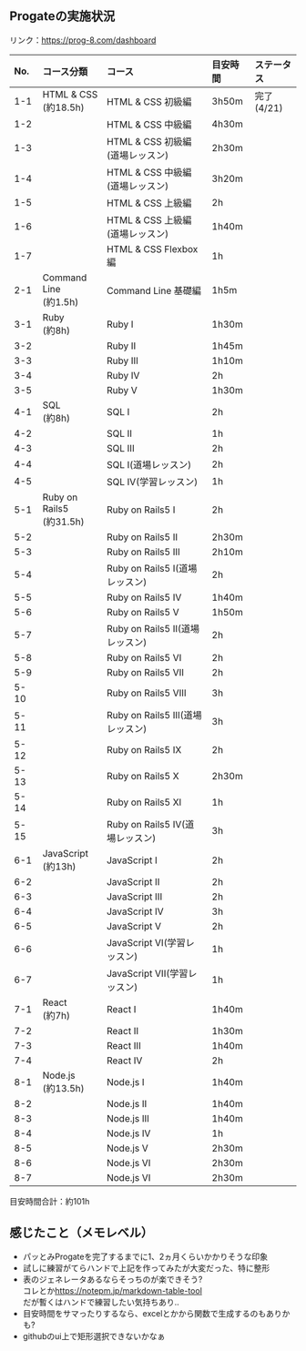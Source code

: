 ## Progateの実施状況
リンク：https://prog-8.com/dashboard

|No. |コース分類|コース|目安時間|ステータス|
|:-- |:---------|:-----|:-------|:---------|
|1-1 |HTML & CSS<br>(約18.5h)|HTML & CSS 初級編               |3h50m  |完了(4/21)|
|1-2 |                       |HTML & CSS 中級編               |4h30m  ||
|1-3 |                       |HTML & CSS 初級編(道場レッスン)  |2h30m  ||
|1-4 |                       |HTML & CSS 中級編(道場レッスン)  |3h20m  ||
|1-5 |                       |HTML & CSS 上級編               |2h     ||
|1-6 |                       |HTML & CSS 上級編(道場レッスン)  |1h40m  ||
|1-7 |                       |HTML & CSS Flexbox編            |1h     ||
|2-1 |Command Line<br>(約1.5h)|Command Line 基礎編  |1h5m   ||
|3-1 |Ruby<br>(約8h)|Ruby I    |1h30m  ||
|3-2 |              |Ruby II   |1h45m  ||
|3-3 |              |Ruby III  |1h10m  ||
|3-4 |              |Ruby IV   |2h     ||
|3-5 |              |Ruby V    |1h30m  ||
|4-1 |SQL<br>(約8h)|SQL I                |2h  ||
|4-2 |             |SQL II               |1h  ||
|4-3 |             |SQL III              |2h  ||
|4-4 |             |SQL Ⅰ(道場レッスン)  |2h  ||
|4-5 |             |SQL IV(学習レッスン)  |1h  ||
|5-1 |Ruby on Rails5<br>(約31.5h)|Ruby on Rails5 I                 |2h     ||
|5-2 |                           |Ruby on Rails5 II                |2h30m  ||
|5-3 |                           |Ruby on Rails5 III               |2h10m  ||
|5-4 |                           |Ruby on Rails5 I(道場レッスン)    |2h     ||
|5-5 |                           |Ruby on Rails5 IV                |1h40m  ||
|5-6 |                           |Ruby on Rails5 V                 |1h50m  ||
|5-7 |                           |Ruby on Rails5 II(道場レッスン)   |2h     ||
|5-8 |                           |Ruby on Rails5 VI                |2h     ||
|5-9 |                           |Ruby on Rails5 VII               |2h     ||
|5-10|                           |Ruby on Rails5 VIII              |3h     ||
|5-11|                           |Ruby on Rails5 III(道場レッスン)  |3h     ||
|5-12|                           |Ruby on Rails5 IX                |2h     ||
|5-13|                           |Ruby on Rails5 X                 |2h30m  ||
|5-14|                           |Ruby on Rails5 XI                |1h     ||
|5-15|                           |Ruby on Rails5 IV(道場レッスン)   |3h     ||
|6-1 |JavaScript<br>(約13h)|JavaScript I                 |2h  ||
|6-2 |                     |JavaScript II                |2h  ||
|6-3 |                     |JavaScript III               |2h  ||
|6-4 |                     |JavaScript IV                |3h  ||
|6-5 |                     |JavaScript V                 |2h  ||
|6-6 |                     |JavaScript VI(学習レッスン)   |1h  ||
|6-7 |                     |JavaScript VII(学習レッスン)  |1h  ||
|7-1 |React<br>(約7h)|React I   |1h40m  ||
|7-2 |               |React II  |1h30m  ||
|7-3 |               |React III |1h40m  ||
|7-4 |               |React IV  |2h     ||
|8-1 |Node.js<br>(約13.5h)|Node.js I    |1h40m  ||
|8-2 |                    |Node.js II   |1h40m  ||
|8-3 |                    |Node.js III  |1h40m  ||
|8-4 |                    |Node.js IV   |1h     ||
|8-5 |                    |Node.js V    |2h30m  ||
|8-6 |                    |Node.js VI   |2h30m  ||
|8-7 |                    |Node.js VI   |2h30m  ||

目安時間合計：約101h

## 感じたこと（メモレベル）
- パッとみProgateを完了するまでに1、2ヵ月くらいかかりそうな印象
- 試しに練習がてらハンドで上記を作ってみたが大変だった、特に整形
- 表のジェネレータあるならそっちのが楽できそう?<br>
  コレとか<https://notepm.jp/markdown-table-tool><br>
  だが暫くはハンドで練習したい気持ちあり..
- 目安時間をサマったりするなら、excelとかから関数で生成するのもありかも?
- githubのui上で矩形選択できないかなぁ

